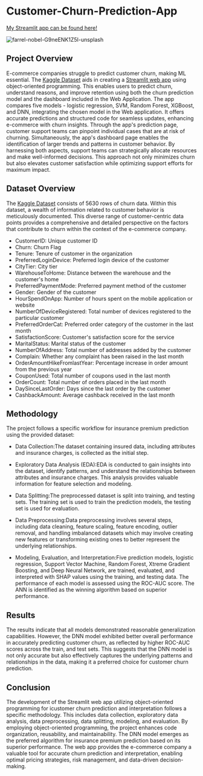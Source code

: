 
# Customer-Churn-Prediction-App

[My Streamlit app can be found here!](<https://customer-churn-prediction-app-789.streamlit.app>) 

![farrel-nobel-G9neENK1Z5I-unsplash](https://github.com/aswinram1997/Customer_Churn_Prediction/assets/102771069/8d866b16-2df3-48b2-a0eb-87e47beff7db)

## Project Overview
E-commerce companies struggle to predict customer churn, making ML essential.  The [Kaggle Dataset](<https://www.kaggle.com/datasets/ankitverma2010/ecommerce-customer-churn-analysis-and-prediction?datasetId=1119908&sortBy=voteCount>) aids in creating a [Streamlit web app](<https://customer-churn-prediction-app-789.streamlit.app>) using object-oriented programming. This enables users to predict churn, understand reasons, and improve retention using both the churn prediction model and the dashboard included in the Web Application. The app compares five models - logistic regression, SVM, Random Forest, XGBoost, and DNN, integrating the chosen model in the Web application. It offers accurate predictions and structured code for seamless updates, enhancing e-commerce with churn insights. Through the app's prediction page, customer support teams can pinpoint individual cases that are at risk of churning. Simultaneously, the app's dashboard page enables the identification of larger trends and patterns in customer behavior. By harnessing both aspects, support teams can strategically allocate resources and make well-informed decisions. This approach not only minimizes churn but also elevates customer satisfaction while optimizing support efforts for maximum impact.

## Dataset Overview
The [Kaggle Dataset](<https://www.kaggle.com/datasets/ankitverma2010/ecommerce-customer-churn-analysis-and-prediction?datasetId=1119908&sortBy=voteCount>) consists of 5630 rows of churn data. Within this dataset, a wealth of information related to customer behavior is meticulously documented. This diverse range of customer-centric data points provides a comprehensive and detailed perspective on the factors that contribute to churn within the context of the e-commerce company. 
- CustomerID: Unique customer ID
- Churn: Churn Flag
- Tenure: Tenure of customer in the organization
- PreferredLoginDevice: Preferred login device of the customer
- CityTier: City tier
- WarehouseToHome: Distance between the warehouse and the customer's home
- PreferredPaymentMode: Preferred payment method of the customer
- Gender: Gender of the customer
- HourSpendOnApp: Number of hours spent on the mobile application or website
- NumberOfDeviceRegistered: Total number of devices registered to the particular customer
- PreferredOrderCat: Preferred order category of the customer in the last month
- SatisfactionScore: Customer's satisfaction score for the service
- MaritalStatus: Marital status of the customer
- NumberOfAddress: Total number of addresses added by the customer
- Complain: Whether any complaint has been raised in the last month
- OrderAmountHikeFromlastYear: Percentage increase in order amount from the previous year
- CouponUsed: Total number of coupons used in the last month
- OrderCount: Total number of orders placed in the last month
- DaySinceLastOrder: Days since the last order by the customer
- CashbackAmount: Average cashback received in the last month

## Methodology
The project follows a specific workflow for insurance premium prediction using the provided dataset:

- Data Collection:The dataset containing insured data, including attributes and insurance charges, is collected as the initial step.

- Exploratory Data Analysis (EDA):EDA is conducted to gain insights into the dataset, identify patterns, and understand the relationships between attributes and insurance charges. This analysis provides valuable information for feature selection and modeling.

- Data Splitting:The preprocessed dataset is split into training, and testing sets. The training set is used to train the prediction models, the testing set is used for evaluation.

- Data Preprocessing:Data preprocessing involves several steps, including data cleaning, feature scaling, feature encoding, outlier removal, and handling imbalanced datasets which may involve creating new features or transforming existing ones to better represent the underlying relationships.

- Modeling, Evaluation, and Interpretation:Five prediction models, logistic regression, Support Vector Machine, Random Forest, Xtreme Gradient Boosting, and Deep Neural Network, are trained, evaluated, and interpreted with SHAP values using the training, and testing data. The performance of each model is assessed using the ROC-AUC score. The ANN is identified as the winning algorithm based on superior performance.

## Results
The results indicate that all models demonstrated reasonable generalization capabilities. However, the DNN model exhibited better overall performance in accurately predicting customer churn, as reflected by higher ROC-AUC scores across the train, and test sets. This suggests that the DNN model is not only accurate but also effectively captures the underlying patterns and relationships in the data, making it a preferred choice for customer churn prediction.

## Conclusion
The development of the Streamlit web app utilizing object-oriented programming for icustomer churn prediction and interpretation follows a specific methodology. This includes data collection, exploratory data analysis, data preprocessing, data splitting, modeling, and evaluation. By employing object-oriented programming, the project enhances code organization, reusability, and maintainability. The DNN model emerges as the preferred algorithm for insurance premium prediction based on its superior performance. The web app provides the e-commerce company a valuable tool for accurate churn prediction and interpretation, enabling optimal pricing strategies, risk management, and data-driven decision-making. 



